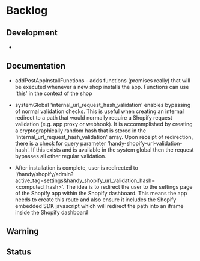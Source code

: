 # Backlog

## Development
* 

## Documentation
* addPostAppInstallFunctions - adds functions (promises really) that will be executed whenever a new shop installs the app.  Functions can use 'this' in the context of the shop

* systemGlobal 'internal_url_request_hash_validation' enables bypassing of normal validation checks.  This is useful when creating an internal redirect to a path that would normally require a Shopify request validation (e.g. app proxy or webhook).  It is accommplished by creating a cryptographically random hash that is stored in the 'internal_url_request_hash_validation' array.  Upon receipt of redirection, there is a check for query parameter 'handy-shopify-url-validation-hash'. If this exists and is available in the system global then the request bypasses all other regular validation.

* After installation is complete, user is redirected to '/handy/shopify/admin?active_tag=settings&handy_shopify_url_validation_hash=<computed_hash>'.  The idea is to redirect the user to the settings page of the Shopify app within the Shopify dashboard.  This means the app needs to create this route and also ensure it includes the Shopify embedded SDK javascript which will redirect the path into an iframe inside the Shopify dashboard  

## Warning


## Status
